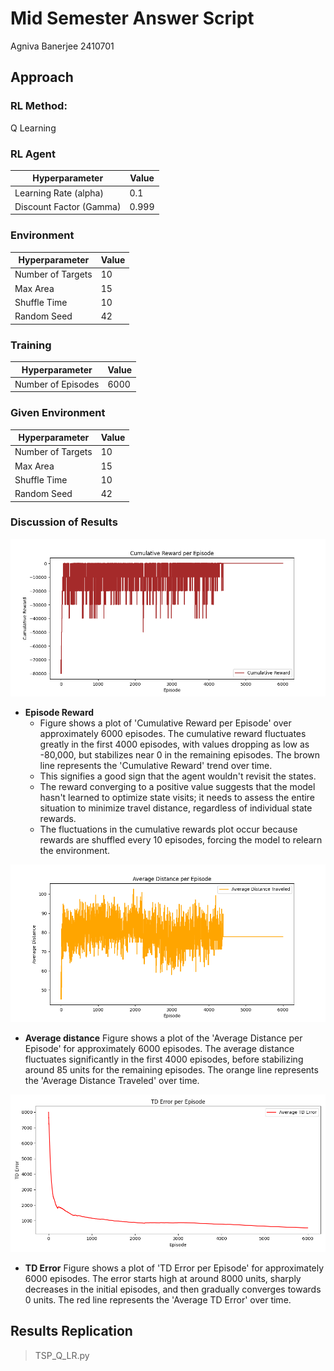 # Mid Semester Answer Script
Agniva Banerjee 2410701

## Approach
### RL Method: 
Q Learning

### RL Agent
| Hyperparameter | Value |
|----------------|-------|
| Learning Rate (alpha) | 0.1 |
| Discount Factor (Gamma) | 0.999 |


### Environment
| Hyperparameter | Value |
|----------------|-------|
| Number of Targets | 10 |
| Max Area | 15 |
| Shuffle Time | 10 |
| Random Seed | 42 |

### Training
| Hyperparameter | Value |
|----------------|-------|
| Number of Episodes | 6000 |

### Given Environment
| Hyperparameter | Value |
|----------------|-------|
| Number of Targets | 10 |
| Max Area | 15 |
| Shuffle Time | 10 |
| Random Seed | 42 |

### Discussion of Results

![Distance](Reward.png)

- **Episode Reward** 
    - Figure shows a plot of 'Cumulative Reward per Episode' over approximately 6000 episodes. The cumulative reward fluctuates greatly in the first 4000 episodes, with values dropping as low as -80,000, but stabilizes near 0 in the remaining episodes. The brown line represents the 'Cumulative Reward' trend over time.
    - This signifies a good sign that the agent wouldn't revisit the states.
    - The reward converging to a positive value suggests that the model hasn't learned to optimize state visits; it needs to assess the entire situation to minimize travel distance, regardless of individual state rewards.
    - The fluctuations in the cumulative rewards plot occur because rewards are shuffled every 10 episodes, forcing the model to relearn the environment.

![Distance](Avg_distance.png)

- **Average distance** Figure shows a plot of the 'Average Distance per Episode' for approximately 6000 episodes. The average distance fluctuates significantly in the first 4000 episodes, before stabilizing around 85 units for the remaining episodes. The orange line represents the 'Average Distance Traveled' over time.

![Distance](TD_error.png)

- **TD Error** Figure shows a plot of 'TD Error per Episode' for approximately 6000 episodes. The error starts high at around 8000 units, sharply decreases in the initial episodes, and then gradually converges towards 0 units. The red line represents the 'Average TD Error' over time.


## Results Replication
> TSP_Q_LR.py
